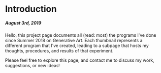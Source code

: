 # Introduction
##### August 3rd, 2019

Hello, this project page documents all (read: most) the programs I've done since Summer 2018 on Generative Art. Each thumbnail represents a different program that I've created, leading to a subpage that hosts my thoughts, procedures, and results of that experiment.

Please feel free to explore this page, and contact me to discuss my work, suggestions, or new ideas!
